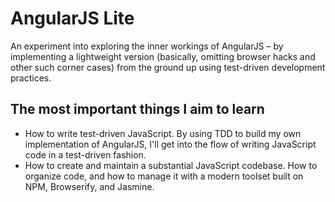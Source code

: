 # AngularJS Lite
An experiment into exploring the inner workings of AngularJS – by implementing a lightweight version (basically, omitting browser hacks and other such corner cases) from the ground up using test-driven development practices.

The most important things I aim to learn
---
- How to write test-driven JavaScript. By using TDD to build my own implementation of AngularJS, I'll get into the flow of writing JavaScript code in a test-driven fashion.
- How to create and maintain a substantial JavaScript codebase. How to organize code, and how to manage it with a modern toolset built on NPM, Browserify, and Jasmine.
